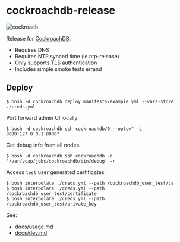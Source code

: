 # cockroachdb-release

![cockroach](http://i.imgur.com/4qKtitB.gif)

Release for [CockroachDB](https://github.com/cockroachdb/cockroach).

- Requires DNS
- Requires NTP synced time (ie ntp-release)
- Only supports TLS authentication
- Includes simple smoke tests errand

## Deploy

```
$ bosh -d cockroachdb deploy manifests/example.yml --vars-store ./creds.yml
```

Port forward admin UI locally:

```
$ bosh -d cockroachdb ssh cockroachdb/0 --opts=" -L 8080:127.0.0.1:8080"
```

Get debug info from all nodes:

```
$ bosh -d cockroachdb ssh cockroachdb -c '/var/vcap/jobs/cockroachdb/bin/debug' -r
```

Access `test` user generated certificates:

```
$ bosh interpolate ./creds.yml --path /cockroachdb_user_test/ca
$ bosh interpolate ./creds.yml --path /cockroachdb_user_test/certificate
$ bosh interpolate ./creds.yml --path /cockroachdb_user_test/private_key
```

See:

- [docs/usage.md](docs/usage.md)
- [docs/dev.md](docs/usage.md)
